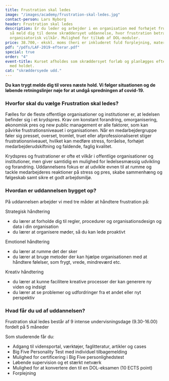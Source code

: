 ```yaml
---
title: Frustration skal ledes
image: "/images/academy/frustration-skal-ledes.jpg"
contact-person: Lars Nyborg
header: Frustration skal ledes
description: Er du leder og arbejder i en organisation med forhøjet frustrationsniveau,
  så meld dig til denne skræddersyet uddannelse, hvor frustration betragtes som et
  organisatorisk vilkår. Mulighed for tilkøb af DOL-moduler.
price: 38.700,- ekskl. moms (heri er inkluderet fuld forplejning, materialer)
pdf: "/pdfs/LAF-2019-efterar.pdf"
special: true
order: "4"
event-title: Kurset afholdes som skræddersyet forløb og planlægges efter aftale
  med holdet.
cat: "skræddersyede udd."
---
```

**Du kan trygt melde dig til vores næste hold. Vi følger situationen og de løbende retningslinjer nøje for at undgå spredningen af covid-19.**

### Hvorfor skal du vælge Frustration skal ledes?

Fælles for de fleste offentlige organisationer og institutioner er, at ledelsen befinder sig i et krydspres. Krav om konstant forandring, omorganisering, økonomisk pres og new public management er alle faktorer, som kan påvirke frustrationsniveauet i organisationen. Når en medarbejdergruppe føler sig presset, overset, tromlet, truet eller afprofessionaliseret stiger frustrationsniveauet, hvilket kan medføre stress, forråelse, forhøjet medarbejderudskiftning og faldende, faglig kvalitet.

Krydspres og frustrationer er ofte et vilkår i offentlige organisationer og institutioner, men giver samtidig en mulighed for ledelsesmæssig udvikling og forandring. Uddannelsens fokus er at udvikle evnen til at rumme og tackle medarbejderes reaktioner på stress og pres, skabe sammenhæng og følgeskab samt sikre et godt arbejdsmiljø.

### Hvordan er uddannelsen bygget op?

På uddannelsen arbejder vi med tre måder at håndtere frustration på:

Strategisk håndtering

* du lærer at forholde dig til regler, procedurer og organisationsdesign og data i din organisation
* du lærer at organisere møder, så du kan lede proaktivt

Emotionel håndtering

* du lærer at rumme det der sker
* du lærer at bruge metoder der kan hjælpe organisationen med at håndtere følelser, som frygt, vrede, mindreværd etc.

Kreativ håndtering

* du lærer at kunne facilitere kreative processer der kan generere ny viden og indsigt
* du lærer at se problemer og udfordringer fra et andet eller nyt perspektiv

### Hvad får du ud af uddannelsen?

Frustration skal ledes består af 9 intense undervisningsdage (9.30-16.00) fordelt på 5 måneder

Som studerende får du:

* Adgang til vidensportal, værktøjer, faglitteratur, artikler og cases
* Big Five Personality Test med individuel tilbagemelding
* Mulighed for certificering i Big Five personlighedstest
* Løbende supervision og et stærkt netværk
* Mulighed for at konvertere den til en DOL-eksamen (10 ECTS point)
* Forplejning